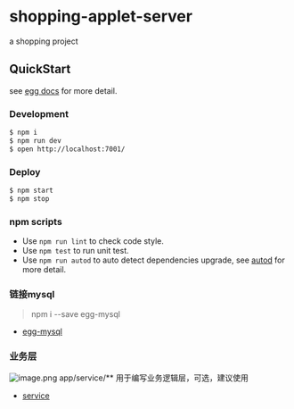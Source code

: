 # shopping-applet-server

a shopping project

## QuickStart

<!-- add docs here for user -->

see [egg docs][egg] for more detail.

### Development

```bash
$ npm i
$ npm run dev
$ open http://localhost:7001/
```

### Deploy

```bash
$ npm start
$ npm stop
```

### npm scripts

- Use `npm run lint` to check code style.
- Use `npm test` to run unit test.
- Use `npm run autod` to auto detect dependencies upgrade, see [autod](https://www.npmjs.com/package/autod) for more detail.


[egg]: https://eggjs.org

### 链接mysql

> npm i --save egg-mysql

- [egg-mysql](https://eggjs.org/zh-cn/tutorials/mysql.html)
### 业务层
![image.png](https://i.loli.net/2020/01/19/fotTlFG1bvO8ZmB.png)
app/service/** 用于编写业务逻辑层，可选，建议使用
- [service](https://eggjs.org/zh-cn/basics/service.html)
